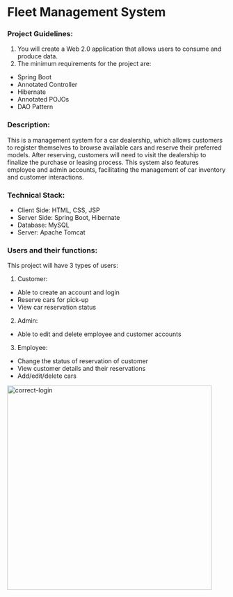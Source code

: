 # Fleet Management System

### Project Guidelines:
1. You will create a Web 2.0 application that allows users to consume and produce data.
2. The minimum requirements for the project are:
  - Spring Boot
  - Annotated Controller
  - Hibernate
  - Annotated POJOs
  - DAO Pattern

### Description:
This is a management system for a car dealership, which allows customers to register themselves to browse available cars and reserve their preferred models. After reserving, customers will need to visit the dealership to finalize the purchase or leasing process. This system also features employee and admin accounts, facilitating the management of car inventory and customer interactions.

### Technical Stack:
  - Client Side: HTML, CSS, JSP
  - Server Side: Spring Boot, Hibernate
  - Database: MySQL
  - Server: Apache Tomcat

### Users and their functions:
This project will have 3 types of users:
1. Customer:
  - Able to create an account and login
  - Reserve cars for pick-up
  - View car reservation status
2. Admin:
  - Able to edit and delete employee and customer accounts
3. Employee:
  - Change the status of reservation of customer
  - View customer details and their reservations
  - Add/edit/delete cars

<img width="470" alt="correct-login" src="![fleet](https://github.com/deshpandeprasad/FitnessPlus/assets/113398599/88648d57-1f83-45db-a491-e2e13e31b423)">
